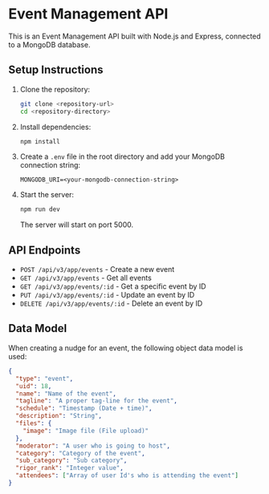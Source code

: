 # Event Management API

This is an Event Management API built with Node.js and Express, connected to a MongoDB database.

## Setup Instructions

1. Clone the repository:
   ```bash
   git clone <repository-url>
   cd <repository-directory>
   ```

2. Install dependencies:
   ```bash
   npm install
   ```

3. Create a `.env` file in the root directory and add your MongoDB connection string:
   ```
   MONGODB_URI=<your-mongodb-connection-string>
   ```

4. Start the server:
   ```bash
   npm run dev
   ```

   The server will start on port 5000.

## API Endpoints

- `POST /api/v3/app/events` - Create a new event
- `GET /api/v3/app/events` - Get all events
- `GET /api/v3/app/events/:id` - Get a specific event by ID
- `PUT /api/v3/app/events/:id` - Update an event by ID
- `DELETE /api/v3/app/events/:id` - Delete an event by ID

## Data Model

When creating a nudge for an event, the following object data model is used:

```json
{
  "type": "event",
  "uid": 18,
  "name": "Name of the event",
  "tagline": "A proper tag-line for the event",
  "schedule": "Timestamp (Date + time)",
  "description": "String",
  "files": {
    "image": "Image file (File upload)"
  },
  "moderator": "A user who is going to host",
  "category": "Category of the event",
  "sub_category": "Sub category",
  "rigor_rank": "Integer value",
  "attendees": ["Array of user Id's who is attending the event"]
}
```
